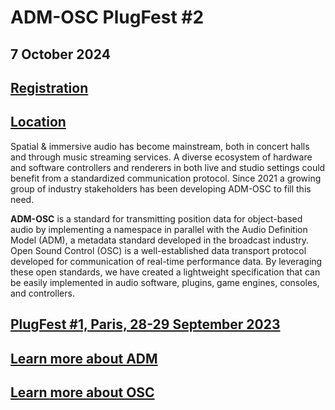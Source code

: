 # ADM-OSC PlugFest #2

## 7 October 2024

## [Registration]()

## [Location]()

Spatial & immersive audio has become mainstream, both in concert halls and through music streaming services. A diverse ecosystem of hardware and software controllers and renderers in both live and studio settings could benefit from a standardized communication protocol. Since 2021 a growing group of industry stakeholders has been developing ADM-OSC to fill this need.

**ADM-OSC** is a standard for transmitting position data for object-based audio by implementing a namespace in parallel with the Audio Definition Model (ADM), a metadata standard developed in the broadcast industry. Open Sound Control (OSC) is a well-established data transport protocol developed for communication of real-time performance data. By leveraging these open standards, we have created a lightweight specification that can be easily implemented in audio software, plugins, game engines, consoles, and controllers.

## [PlugFest #1, Paris, 28-29 September 2023](https://france.aessections.org/news/adm-osc-plugfest-1/)

## [Learn more about ADM](https://adm.ebu.io/index.html)

## [Learn more about OSC](https://opensoundcontrol.stanford.edu/)
